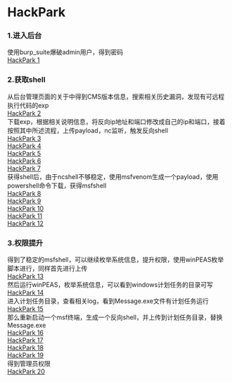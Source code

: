 # HackPark

### 1.进入后台
使用burp_suite爆破admin用户，得到密码<br>
[HackPark 1](./iamges/HackPark1.png)

### 2.获取shell
从后台管理页面的关于中得到CMS版本信息，搜索相关历史漏洞，发现有可远程执行代码的exp<br>
[HackPark 2](./iamges/HackPark2.png)<br>
下载exp，根据相关说明信息，将反向ip地址和端口修改成自己的ip和端口，接着按照其中所述流程，上传payload，nc监听，触发反向shell<br>
[HackPark 3](./iamges/HackPark3.png)<br>
[HackPark 4](./iamges/HackPark4.png)<br>
[HackPark 5](./iamges/HackPark5.png)<br>
[HackPark 6](./iamges/HackPark6.png)<br>
[HackPark 7](./iamges/HackPark7.png)<br>
获得shell后，由于ncshell不够稳定，使用msfvenom生成一个payload，使用powershell命令下载，获得msfshell<br>
[HackPark 8](./iamges/HackPark8.png)<br>
[HackPark 9](./iamges/HackPark9.png)<br>
[HackPark 10](./iamges/HackPark10.png)<br>
[HackPark 11](./iamges/HackPark11.png)<br>
[HackPark 12](./iamges/HackPark12.png)

### 3.权限提升
得到了稳定的msfshell，可以继续枚举系统信息，提升权限，使用winPEAS枚举脚本进行，同样首先进行上传<br>
[HackPark 13](./iamges/HackPark13.png)<br>
然后运行winPEAS，枚举系统信息，可以看到windows计划任务的目录可写<br>
[HackPark 14](./iamges/HackPark14.png)<br>
进入计划任务目录，查看相关log，看到Message.exe文件有计划任务运行<br>
[HackPark 15](./iamges/HackPark15.png)<br>
那么重新启动一个msf终端，生成一个反向shell，并上传到计划任务目录，替换Message.exe<br>
[HackPark 16](./iamges/HackPark16.png)<br>
[HackPark 17](./iamges/HackPark17.png)<br>
[HackPark 18](./iamges/HackPark18.png)<br>
[HackPark 19](./iamges/HackPark19.png)<br>
得到管理员权限<br>
[HackPark 20](./iamges/HackPark20.png)<br>